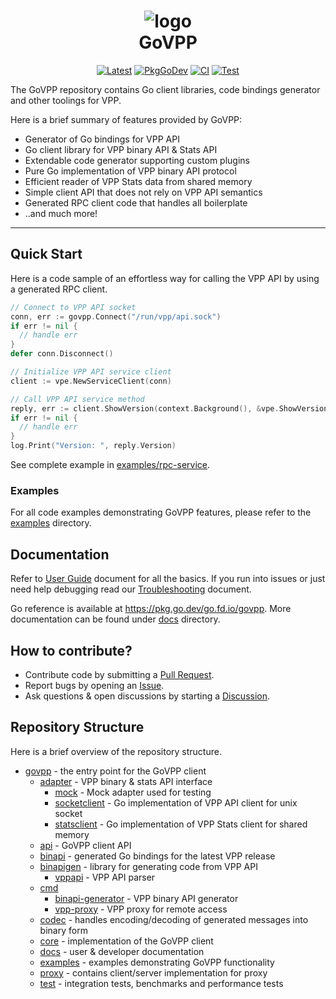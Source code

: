 <h1 align="center" style="border-bottom: none">
    <img alt="logo" src="./docs/govpp-logo.png"><br>GoVPP
</h1>

<p align="center">
	<a href="https://github.com/FDio/govpp/tags"><img src="https://img.shields.io/github/v/tag/fdio/govpp?label=latest&logo=github&sort=semver&color=blue" alt="Latest"></a>
	<a href="https://pkg.go.dev/go.fd.io/govpp"><img src="https://pkg.go.dev/badge/go.fd.io/govpp" alt="PkgGoDev"></a>
	<a href="https://github.com/FDio/govpp/actions/workflows/ci.yaml"><img src="https://github.com/FDio/govpp/actions/workflows/ci.yaml/badge.svg" alt="CI"></a>
	<a href="https://github.com/FDio/govpp/actions/workflows/test.yaml"><img src="https://github.com/FDio/govpp/actions/workflows/test.yaml/badge.svg" alt="Test"></a>
</p>

The GoVPP repository contains Go client libraries, code bindings generator and other toolings for VPP.

Here is a brief summary of features provided by GoVPP:

* Generator of Go bindings for VPP API
* Go client library for VPP binary API & Stats API
* Extendable code generator supporting custom plugins
* Pure Go implementation of VPP binary API protocol
* Efficient reader of VPP Stats data from shared memory
* Simple client API that does not rely on VPP API semantics
* Generated RPC client code that handles all boilerplate
* ..and much more!

---

## Quick Start

Here is a code sample of an effortless way for calling the VPP API by using a generated RPC client.

```go
// Connect to VPP API socket
conn, err := govpp.Connect("/run/vpp/api.sock")
if err != nil {
  // handle err
}
defer conn.Disconnect()

// Initialize VPP API service client
client := vpe.NewServiceClient(conn)

// Call VPP API service method
reply, err := client.ShowVersion(context.Background(), &vpe.ShowVersion{})
if err != nil {
  // handle err
}
log.Print("Version: ", reply.Version)
```

See complete example in [examples/rpc-service](examples/rpc-service).

### Examples

For all code examples demonstrating GoVPP features, please refer to the [examples](examples) directory.

## Documentation

Refer to [User Guide](docs/USER_GUIDE.md) document for all the basics. If you run into issues or just need help debugging read our [Troubleshooting](docs/TROUBLESHOOTING.md) document.

Go reference is available at https://pkg.go.dev/go.fd.io/govpp. More documentation can be found under [docs](docs) directory.

## How to contribute?

- Contribute code by submitting a [Pull Request](https://github.com/FDio/govpp/pulls).
- Report bugs by opening an [Issue](https://github.com/FDio/govpp/issues).
- Ask questions & open discussions by starting a [Discussion](https://github.com/FDio/govpp/discussions).

## Repository Structure

Here is a brief overview of the repository structure.

- [govpp](govpp.go) - the entry point for the GoVPP client
  - [adapter](adapter) - VPP binary & stats API interface
    - [mock](adapter/mock) - Mock adapter used for testing
    - [socketclient](adapter/socketclient) - Go implementation of VPP API client for unix socket
    - [statsclient](adapter/statsclient) - Go implementation of VPP Stats client for shared memory
  - [api](api) - GoVPP client API
  - [binapi](binapi) - generated Go bindings for the latest VPP release
  - [binapigen](binapigen) - library for generating code from VPP API
    - [vppapi](binapigen/vppapi) - VPP API parser
  - [cmd](cmd)
    - [binapi-generator](cmd/binapi-generator) - VPP binary API generator
    - [vpp-proxy](cmd/vpp-proxy) - VPP proxy for remote access
  - [codec](codec) - handles encoding/decoding of generated messages into binary form
  - [core](core) - implementation of the GoVPP client
  - [docs](docs) - user & developer documentation
  - [examples](examples) - examples demonstrating GoVPP functionality
  - [proxy](proxy) - contains client/server implementation for proxy
  - [test](test) - integration tests, benchmarks and performance tests
  
